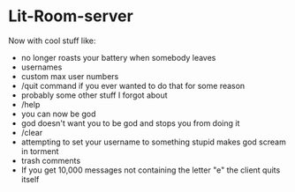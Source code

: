 # Lit-Room-server

Now with cool stuff like:

- no longer roasts your battery when somebody leaves
- usernames
- custom max user numbers
- /quit command if you ever wanted to do that for some reason
- probably some other stuff I forgot about
- /help
- you can now be god
- god doesn't want you to be god and stops you from doing it
- /clear
- attempting to set your username to something stupid makes god scream in torment
- trash comments
- If you get 10,000 messages not containing the letter "e" the client quits itself